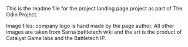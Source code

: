 This is the readme file for the project landing page project as part of The Odin Project.

Image files:
company logo is hand made by the page author. 
All other images are taken from Sarna battletech wiki and the art is the product of Catalyst Game labs and the Battletech IP. 